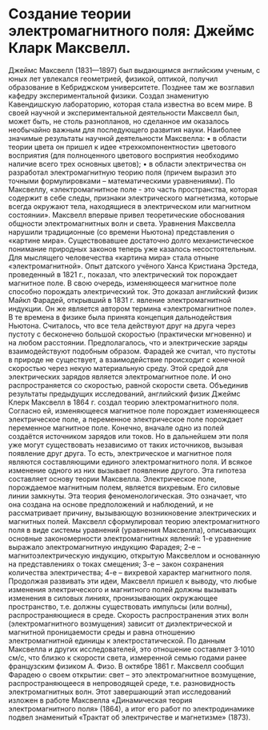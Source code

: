 # Создание теории электромагнитного поля: Джеймс Кларк Максвелл.

Джеймс Максвелл (1831—1897) был выдающимся английским ученым, с юных лет увлекался геометрией, физикой, оптикой, получил образование в Кебриджском университете. Позднее там же возглавил кафедру экспериментальной физики. Создал знаменитую Кавендишскую лабораторию, которая стала известна во всем мире.
	В своей научной и экспериментальной деятельности Максвелл был, может быть, не столь разнопланов, но сделанное им оказалось необычайно важным для последующего развития науки. Наиболее значимые результаты научной деятельности Максвелла:
    • в области теории цвета он пришел к идее «трехкомпонентности» цветового восприятия (для полноценного цветового восприятия необходимо наличие всего трех основных цветов); 
    • в области электричества он разработал электромагнитную теорию поля (причем выразил это точными формулировками – математическими уравнениями).
По Максвеллу, «электромагнитное поле - это часть пространства, которая содержит в себе следы, признаки электрического магнетизма, которые всегда окружают тела, находящиеся в электрическом или магнитном состоянии». Максвелл впервые привел теоретические обоснования общности электромагнитных волн и света.
Уравнения Максвелла нарушили традиционные (со времени Ньютона) представления о «картине мира». Существовавшее достаточно долго механистическое понимание природных законов теперь уже казалось несостоятельным. Для мыслящего человечества «картина мира» стала отныне «электромагнитной».
Опыт датского учёного Ханса Кристиана Эрстеда, проведенный в 1821 г., показал, что электрический ток порождает магнитное поле. В свою очередь, изменяющееся магнитное поле способно порождать электрический ток. Это доказал английский физик Майкл Фарадей, открывший в 1831 г. явление электромагнитной индукции. Он же является автором термина «электромагнитное поле».
В те времена в физике была принята концепция дальнодействия Ньютона. Считалось, что все тела действуют друг на друга через пустоту с бесконечно большой скоростью (практически мгновенно) и на любом расстоянии.  Предполагалось, что и электрические заряды взаимодействуют подобным образом. Фарадей же считал, что пустоты в природе не существует, а взаимодействие происходит с конечной скоростью через некую материальную среду. Этой средой для электрических зарядов является электромагнитное поле. И оно распространяется со скоростью, равной скорости света.
Объединив результаты предыдущих исследований, английский физик Джеймс Клерк Максвелл в 1864 г. создал теорию электромагнитного поля. Согласно ей, изменяющееся магнитное поле порождает изменяющееся электрическое поле, а переменное электрическое поле порождает переменное магнитное поле. Конечно, вначале одно из полей создаётся источником зарядов или токов. Но в дальнейшем эти поля уже могут существовать независимо от таких источников, вызывая появление друг друга. То есть, электрическое и магнитное поля являются составляющими единого электромагнитного поля. И всякое изменение одного из них вызывает появление другого. Эта гипотеза составляет основу теории Максвелла. Электрическое поле, порождаемое магнитным полем, является вихревым. Его силовые линии замкнуты.
Эта теория феноменологическая. Это означает, что она создана на основе предположений и наблюдений, и не рассматривает причину, вызывающую возникновение электрических и магнитных полей.
Максвелл сформулировал теорию электромагнитного поля в виде системы уравнений (уравнения Максвелла), описывающих основные закономерности электромагнитных явлений: 1-е уравнение выражало электромагнитную индукцию Фарадея; 2-е – магнитоэлектрическую индукцию, открытую Максвеллом и основанную на представлениях о токах смещения; 3-е – закон сохранения количества электричества; 4-е – вихревой характер магнитного поля.
Продолжая развивать эти идеи, Максвелл пришел к выводу, что любые изменения электрического и магнитного полей должны вызывать изменения в силовых линиях, пронизывающих окружающее пространство, т.е. должны существовать импульсы (или волны), распространяющиеся в среде. Скорость распространения этих волн (электромагнитного возмущения) зависит от диэлектрической и магнитной проницаемости среды и равна отношению электромагнитной единицы к электростатической. По данным Максвелла и других исследователей, это отношение составляет 3·1010 см/с, что близко к скорости света, измеренной семью годами ранее французским физиком А. Физо. В октябре 1861 г. Максвелл сообщил Фарадею о своем открытии: свет – это электромагнитное возмущение, распространяющееся в непроводящей среде, т.е. разновидность электромагнитных волн. Этот завершающий этап исследований изложен в работе Максвелла «Динамическая теория электромагнитного поля» (1864), а итог его работ по электродинамике подвел знаменитый «Трактат об электричестве и магнетизме» (1873).